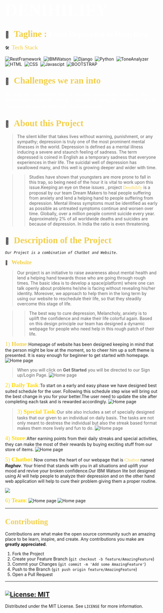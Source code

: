 # <span style="color:#fff; font-family: 'Bebas Neue'; font-size: 2em;">**DENIHILIFY** </span>

##  💼 &nbsp; <span style="color: #f2cf4a; font-family: Babas; font-size: 1.4em;">**Tagline :**</span><span style="color:#fff; font-family: 'Bebas Neue'; font-size: 1.2em;">  From Depression to Deep Rest
</span>

 🛠 &nbsp;<span style="color: #f2cf4a; font-family: Babas; font-size: 1.4em;">Tech Stack
</span>

![RestFramework](https://img.shields.io/badge/RestFramework%20-%23092E20.svg?&style=for-the-badge&logo=django&logoColor=white)&nbsp;
![IBMWatson](https://img.shields.io/badge/IBMWatson-%2320232a.svg?style=for-the-badge&logo=IBMWatson&logoColor=%2361DAFB)&nbsp;
![Django](https://img.shields.io/badge/django%20-%23092E20.svg?&style=for-the-badge&logo=django&logoColor=white)&nbsp;
![Python](https://img.shields.io/badge/python%20-%2314354C.svg?&style=for-the-badge&logo=python&logoColor=white)&nbsp;
![ToneAnalyzer](https://img.shields.io/badge/ToneAnalyzer-%2320232a.svg?style=for-the-badge&logo=IBMWatson&logoColor=%2361DAFB)&nbsp;
![HTML](https://img.shields.io/badge/html5%20-%23E34F26.svg?&style=for-the-badge&logo=html5&logoColor=white)&nbsp;
![CSS](https://img.shields.io/badge/css3%20-%231572B6.svg?&style=for-the-badge&logo=css3&logoColor=white)&nbsp;
![Javascipt](https://img.shields.io/badge/javascript%20-%23323330.svg?&style=for-the-badge&logo=javascript&logoColor=%23F7DF1E)&nbsp;
![BOOTSTRAP](https://img.shields.io/badge/Bootstrap-563D7C?style=for-the-badge&logo=bootstrap&logoColor=white)&nbsp;

##  💼 &nbsp; <span style="color: #f2cf4a; font-family: Babas; font-size: 1.4em;">**Challenges we ran into**
</span>
<span style="color:#fff; font-family: 'Bebas Neue'; font-size: 1.2em;">To integrate maximun number of possible questions in chat bot, with all the possibilites a normal human could ask .To integrate Tone analyzer with Watson Assistant was the most challenging task.
</span>

## 🔭 &nbsp; <span style="color: #f2cf4a; font-family: Babas; font-size: 1.4em;">About this Project
</span>

>The silent killer that takes lives without warning, punishment, or any sympathy; depression is truly one of the most prominent mental illnesses in the world. Depression is defined as a mental illness inducing a severe and staunch feeling of sadness. The term depressed is coined in English as a temporary sadness that everyone experiences in their life. The suicidal well of depression has swallowed many, and this well is growing deeper and wider with time. 

>>Studies have shown that youngsters are more prone to fall in this trap, so being need of the hour it is vital to work upon this issue.Keeping an eye on these issues , project <span style="color: #f2cf4a; font-family: Babas; font-size: 1.1em;">Denihilify
</span>is a proposal by our team  Dream Makers to heal people suffering from anxiety and lend a helping hand to people suffering from depression. Mental illness symptoms must be identified as early as possible as untreated symptoms continue and worsen over time. Globally, over a million people commit suicide every year. Approximately 2% of all worldwide deaths and suicides are because of depression. In India the ratio is even threatening.


## 🔭 &nbsp; <span style="color: #f2cf4a; font-family: Babas; font-size: 1.4em;">Description of the Project
</span>

_``Our Project is a combination of Chatbot and Website.``_

💼 &nbsp; <span style="color: #f2cf4a; font-family: Babas; font-size: 1.4em;">**Website**
</span>
<span style="color:#fff; font-family: 'Bebas Neue'; font-size: 1.2em;">
</span>

>Our project is an initiative to raise awareness about mental health and lend a helping hand towards those who are going through rough times. The basic idea is to develop a space(platform) where one can talk openly about problems he/she is facing without revealing his/her identity. Moreover, we approach to help them in the long term by using our website to reschedule their life, so that they steadily overcome this stage of life.

>>The best way to cure depression, Melancholy, anxiety is to uplift the confidence and make their life colorful again. Based on this design principle our team has designed a dynamic webpage for people who need help in this rough patch of their life. 

<span style="color: #f2cf4a; font-family: Babas; font-size: 1.4em;">1) **Home**:</span>Homepage of website has been designed keeping in mind that the person might be low at the moment, so to cheer him up a soft theme is presented. It is easy enough for beginner to get started with homepage. 
![Home page](./images/1.jpeg)

>When you will click on **Get Started** you will be directed to our Sign up/Login Page.
![Home page](./images/6.jpeg)

<span style="color:gold; font-family: Babas; font-size: 1.4em;">2) **Daily Task**:</span>To start on a early and easy phase we have designed best suited schedule for the user. Following this schedule step wise will bring out the best change in you for your better.The user need to update the site after completing each task and is rewarded accordingly.
![Home page](./images/3.jpeg)

><span style="color:gold; font-family: Babas; font-size: 1.4em;">3) **Special Task**:</span>Our site also includes a set of specially designed tasks that our given to an individual on daily basis. The tasks are not only meant to destress the individual but also the streak based format makes them more lively and fun to do.
![Home page](./images/3.jpeg)

<span style="color:gold; font-family: Babas; font-size: 1.4em;">4) **Store**:</span>After earning points from their daily streaks and special activities, they can make the most of their rewards by buying exciting stuff from our store of items.
![Home page](./images/4.jpeg)

<span style="color:gold; font-family: Babas; font-size: 1.4em;">5) **Chatbot**:</span>Now comes the heart of our webpage that is <span style="color: #f2cf4a; font-family: Babas; font-size: 1.1em;">Chatbot</span> named ***Raghav***. Your friend that stands with you in all situations and uplift your mood and revive your broken confidence.Our IBM Watson lite bot designed using AI will help people to analyze their depression and on the other hand web application will help to cure their problem giving them a proper routine.
<div> 
<img src = "images/5.jpg"/>
</div>

<span style="color:gold; font-family: Babas; font-size: 1.4em;">6) **Team**:</span>
![Home page](./images/7.jpeg)
![Home page](./images/8.jpeg)

----
<!-- CONTRIBUTING -->

## <span style="color: #f2cf4a; font-family: Babas; font-size: 1.2em;">Contributing
</span>

Contributions are what make the open source community such an amazing place to be learn, inspire, and create. Any contributions you make are **greatly appreciated**.

1. Fork the Project
2. Create your Feature Branch (`git checkout -b feature/AmazingFeature`)
3. Commit your Changes (`git commit -m 'Add some AmazingFeature'`)
4. Push to the Branch (`git push origin feature/AmazingFeature`)
5. Open a Pull Request
----
<!-- LICENSE -->
## [![License: MIT](https://img.shields.io/badge/License-MIT-yellow.svg)](https://opensource.org/licenses/MIT)  

Distributed under the MIT License. See `LICENSE` for more information.














